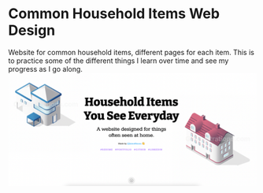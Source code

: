 # Common Household Items Web Design
Website for common household items, different pages for each item. This is to practice some of the different things I learn over time and see my progress as I go along.
![alt text](/github/sample_image.png)
